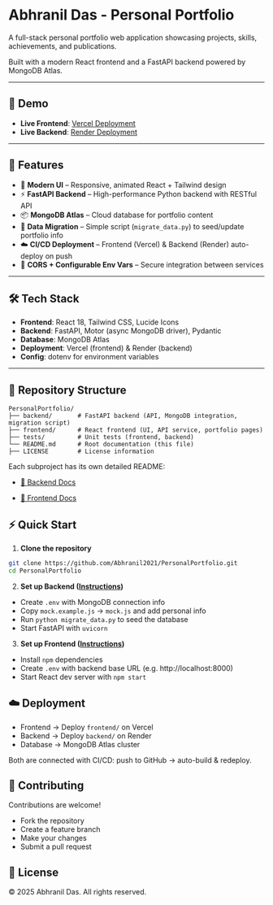 # Abhranil Das - Personal Portfolio

A full-stack personal portfolio web application showcasing projects, skills, achievements, and publications.  

Built with a modern React frontend and a FastAPI backend powered by MongoDB Atlas.  

---

## 📸 Demo

- **Live Frontend**: [Vercel Deployment](https://personal-portfolio-gray-ten-12.vercel.app/)  
- **Live Backend**: [Render Deployment](https://personalportfolio-915l.onrender.com/docs)  

---

## 🚀 Features

- 🎨 **Modern UI** – Responsive, animated React + Tailwind design  
- ⚡ **FastAPI Backend** – High-performance Python backend with RESTful API  
- 📦 **MongoDB Atlas** – Cloud database for portfolio content  
- 🔄 **Data Migration** – Simple script (`migrate_data.py`) to seed/update portfolio info  
- ☁️ **CI/CD Deployment** – Frontend (Vercel) & Backend (Render) auto-deploy on push  
- 🔐 **CORS + Configurable Env Vars** – Secure integration between services  

---

## 🛠 Tech Stack

- **Frontend**: React 18, Tailwind CSS, Lucide Icons  
- **Backend**: FastAPI, Motor (async MongoDB driver), Pydantic  
- **Database**: MongoDB Atlas  
- **Deployment**: Vercel (frontend) & Render (backend)  
- **Config**: dotenv for environment variables  

---

## 📂 Repository Structure

```text
PersonalPortfolio/
├── backend/       # FastAPI backend (API, MongoDB integration, migration script)
├── frontend/      # React frontend (UI, API service, portfolio pages)
├── tests/         # Unit tests (frontend, backend)
└── README.md      # Root documentation (this file)
├── LICENSE        # License information
```

Each subproject has its own detailed README:

- [📘 Backend Docs](backend/README.md)

- [🎨 Frontend Docs](frontend/README.md)

## ⚡ Quick Start

1. **Clone the repository**

```bash
git clone https://github.com/Abhranil2021/PersonalPortfolio.git
cd PersonalPortfolio
```

2. **Set up Backend ([Instructions](backend/README.md))**

- Create `.env` with MongoDB connection info
- Copy `mock.example.js` → `mock.js` and add personal info
- Run `python migrate_data.py` to seed the database
- Start FastAPI with `uvicorn`

3. **Set up Frontend ([Instructions](frontend/README.md))**

- Install `npm` dependencies
- Create `.env` with backend base URL (e.g. http://localhost:8000)
- Start React dev server with `npm start`

## ☁️ Deployment

- Frontend → Deploy `frontend/` on Vercel
- Backend → Deploy `backend/` on Render
- Database → MongoDB Atlas cluster

Both are connected with CI/CD: push to GitHub → auto-build & redeploy.

## 🤝 Contributing

Contributions are welcome!

- Fork the repository
- Create a feature branch
- Make your changes
- Submit a pull request

## 📜 License

© 2025 Abhranil Das. All rights reserved.
